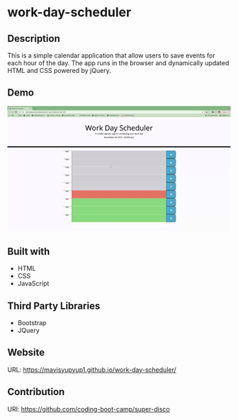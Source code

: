 # work-day-scheduler

## Description
This is a simple calendar application that allow users to save events for each hour of the day. The app runs in the browser and dynamically updated HTML and CSS powered by jQuery. 

## Demo
![demo](./assets/images/work-day-schedule-demo.gif)

## Built with
* HTML
* CSS
* JavaScript

## Third Party Libraries
* Bootstrap
* JQuery

## Website
URL: https://mavisyupyup1.github.io/work-day-scheduler/

## Contribution
URl: https://github.com/coding-boot-camp/super-disco
